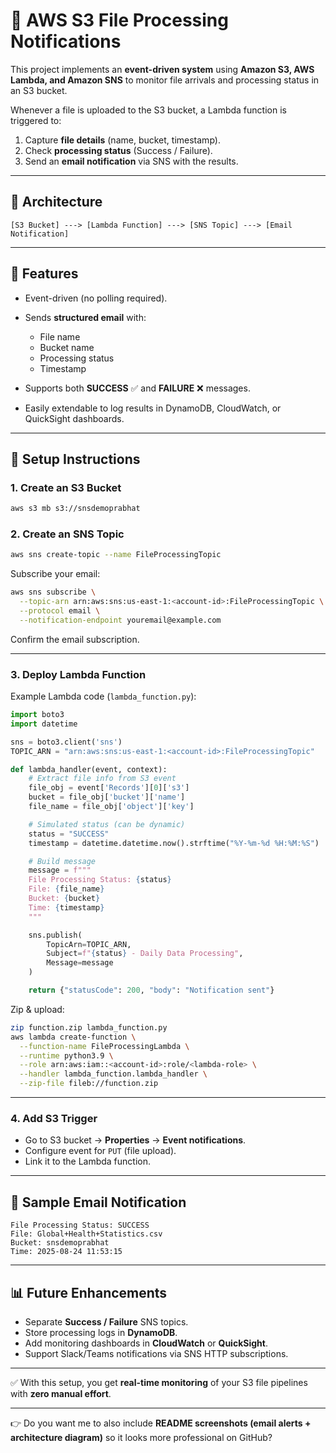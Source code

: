 
# 📡 AWS S3 File Processing Notifications

This project implements an **event-driven system** using **Amazon S3, AWS Lambda, and Amazon SNS** to monitor file arrivals and processing status in an S3 bucket.

Whenever a file is uploaded to the S3 bucket, a Lambda function is triggered to:

1. Capture **file details** (name, bucket, timestamp).
2. Check **processing status** (Success / Failure).
3. Send an **email notification** via SNS with the results.

---

## 🔧 Architecture

```
[S3 Bucket] ---> [Lambda Function] ---> [SNS Topic] ---> [Email Notification]
```

---

## 📂 Features

* Event-driven (no polling required).
* Sends **structured email** with:

  * File name
  * Bucket name
  * Processing status
  * Timestamp
* Supports both **SUCCESS** ✅ and **FAILURE** ❌ messages.
* Easily extendable to log results in DynamoDB, CloudWatch, or QuickSight dashboards.

---

## 🚀 Setup Instructions

### 1. Create an S3 Bucket

```bash
aws s3 mb s3://snsdemoprabhat
```

### 2. Create an SNS Topic

```bash
aws sns create-topic --name FileProcessingTopic
```

Subscribe your email:

```bash
aws sns subscribe \
  --topic-arn arn:aws:sns:us-east-1:<account-id>:FileProcessingTopic \
  --protocol email \
  --notification-endpoint youremail@example.com
```

Confirm the email subscription.

---

### 3. Deploy Lambda Function

Example Lambda code (`lambda_function.py`):

```python
import boto3
import datetime

sns = boto3.client('sns')
TOPIC_ARN = "arn:aws:sns:us-east-1:<account-id>:FileProcessingTopic"

def lambda_handler(event, context):
    # Extract file info from S3 event
    file_obj = event['Records'][0]['s3']
    bucket = file_obj['bucket']['name']
    file_name = file_obj['object']['key']

    # Simulated status (can be dynamic)
    status = "SUCCESS"
    timestamp = datetime.datetime.now().strftime("%Y-%m-%d %H:%M:%S")

    # Build message
    message = f"""
    File Processing Status: {status}
    File: {file_name}
    Bucket: {bucket}
    Time: {timestamp}
    """

    sns.publish(
        TopicArn=TOPIC_ARN,
        Subject=f"{status} - Daily Data Processing",
        Message=message
    )

    return {"statusCode": 200, "body": "Notification sent"}
```

Zip & upload:

```bash
zip function.zip lambda_function.py
aws lambda create-function \
  --function-name FileProcessingLambda \
  --runtime python3.9 \
  --role arn:aws:iam::<account-id>:role/<lambda-role> \
  --handler lambda_function.lambda_handler \
  --zip-file fileb://function.zip
```

---

### 4. Add S3 Trigger

* Go to S3 bucket → **Properties** → **Event notifications**.
* Configure event for `PUT` (file upload).
* Link it to the Lambda function.

---

## 📧 Sample Email Notification

```
File Processing Status: SUCCESS
File: Global+Health+Statistics.csv
Bucket: snsdemoprabhat
Time: 2025-08-24 11:53:15
```

---

## 📊 Future Enhancements

* Separate **Success / Failure** SNS topics.
* Store processing logs in **DynamoDB**.
* Add monitoring dashboards in **CloudWatch** or **QuickSight**.
* Support Slack/Teams notifications via SNS HTTP subscriptions.

---

✅ With this setup, you get **real-time monitoring** of your S3 file pipelines with **zero manual effort**.

---

👉 Do you want me to also include **README screenshots (email alerts + architecture diagram)** so it looks more professional on GitHub?
